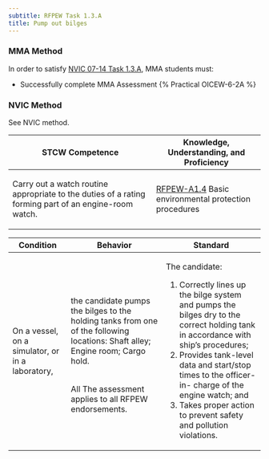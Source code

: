 ```yaml
---
subtitle: RFPEW Task 1.3.A 
title: Pump out bilges
---
```



### MMA Method

In order to satisfy  [NVIC 07-14  Task  1.3.A](/stcw23/assets/images/nvic-07-14.pdf), MMA students must:

* Successfully complete MMA Assessment {% Practical OICEW-6-2A %}


### NVIC Method

<a onclick="togglevisibility('nvic_methods')" >See NVIC method.</a>

<div id='nvic_methods' class='hide'>

<table>
<thead>
<tr>
<th class='forty'> STCW Competence </th>
<th class='sixty'> Knowledge, Understanding, and Proficiency </th>
</tr>
</thead>




<tbody>
<tr><td markdown='1'>

Carry out a watch routine appropriate to the duties of a rating forming part of an engine-room watch.

</td><td markdown='1'>

[RFPEW-A1.4](../../tables/34.html#RFPEW-A1.4) Basic environmental protection procedures

</td></tr>


</tbody>
</table>


<table>
<thead>
<tr><th class='twenty'>  Condition </th><th class='twenty'> Behavior </th><th  class='sixty'>Standard </th></tr>
</thead>
<tbody >



<tr><td markdown='1'>

On a vessel, on a simulator, or in a laboratory,

</td><td markdown='1'>

the candidate pumps the bilges to the holding tanks from one of the following locations: 
 Shaft alley; 
 Engine room; 
 Cargo hold.

<br>

<div class="tooltip">All
<span class="tooltiptext">
The assessment applies to all RFPEW endorsements.
</span>
</div>


</td><td markdown='1'>

The candidate:

1. Correctly lines up the bilge system and pumps the bilges dry to the correct holding tank in accordance with ship’s procedures;
2. Provides tank-level data and start/stop times to the officer-in- charge of the engine watch; and
3. Takes proper action to prevent safety and pollution violations.

</td></tr>
</tbody>
</table>
</div>
